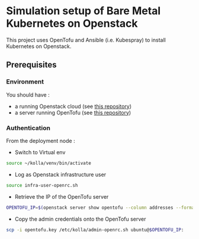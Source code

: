 # Simulation setup of Bare Metal Kubernetes on Openstack
This project uses OpenTofu and Ansible (i.e. Kubespray) to install Kubernetes on Openstack.

## Prerequisites

### Environment

You should have :
- a running Openstack cloud (see [this repository](https://github.com/Algueron/openstack-home))
- a server running OpenTofu (see [this repository](https://github.com/Algueron/openstack-opentofu))

### Authentication

From the deployment node :

- Switch to Virtual env
````bash
source ~/kolla/venv/bin/activate
````

- Log as Openstack infrastructure user
````bash
source infra-user-openrc.sh
````

- Retrieve the IP of the OpenTofu server
````bash
OPENTOFU_IP=$(openstack server show opentofu --column addresses --format json | jq --raw-output '.addresses."public-net"[0]')
````

- Copy the admin credentials onto the OpenTofu server
````bash
scp -i opentofu.key /etc/kolla/admin-openrc.sh ubuntu@$OPENTOFU_IP:
````
